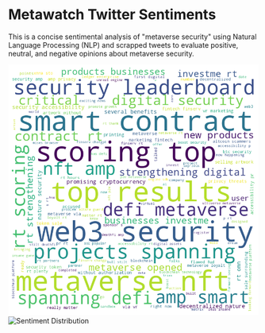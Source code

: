 # Metawatch Twitter Sentiments
 This is a concise sentimental analysis of "metaverse security" using Natural Language Processing (NLP) and scrapped tweets to evaluate positive, neutral, and negative opinions about metaverse security.

![Metaverse Security Word Cloud](Metaverse_security_word_cloud.png)
![Sentiment Distribution](Sentiment_Distribution.png)
